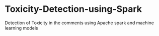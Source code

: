 # Toxicity-Detection-using-Spark
Detection of Toxicity in the comments using Apache spark and machine learning models
